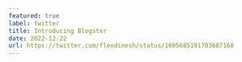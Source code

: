 ```yaml
---
featured: true
label: twitter
title: Introducing Blogster
date: 2022-12-22
url: https://twitter.com/flexdinesh/status/1605685191703687168
---
```

